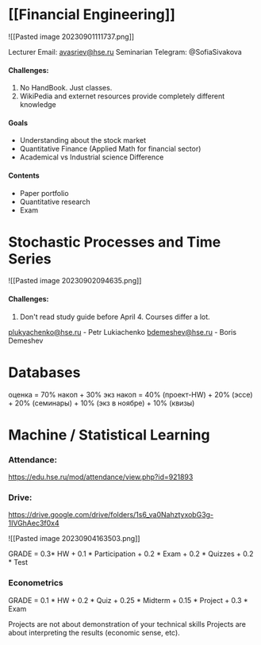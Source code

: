 
# [[Financial Engineering]]

![[Pasted image 20230901111737.png]]

Lecturer Email: avasriev@hse.ru
Seminarian Telegram: @SofiaSivakova
#### Challenges: 
1) No HandBook. Just classes.
2) WikiPedia and externet resources provide completely different knowledge

#### Goals
- Understanding about the stock market
- Quantitative Finance (Applied Math for financial sector)
- Academical vs Industrial science Difference

#### Contents
- Paper portfolio
- Quantitative research
- Exam

# Stochastic Processes and Time Series
![[Pasted image 20230902094635.png]]
#### Challenges: 
1) Don't read study guide before April 4. Courses differ a lot.

plukyachenko@hse.ru - Petr Lukiachenko
bdemeshev@hse.ru - Boris Demeshev


# Databases
оценка = 70% накоп + 30% экз
накоп = 40% (проект-HW) + 20% (эссе) +  20% (семинары) + 10% (экз в ноябре) + 10% (квизы)


# Machine / Statistical Learning

### Attendance:
https://edu.hse.ru/mod/attendance/view.php?id=921893
### Drive:
https://drive.google.com/drive/folders/1s6_va0NahztyxobG3g-1IVGhAec3f0x4

![[Pasted image 20230904163503.png]]


GRADE = 0.3* HW + 0.1 * Participation + 0.2 * Exam + 0.2 * Quizzes + 0.2 * Test

### Econometrics

GRADE = 0.1 * HW + 0.2 * Quiz + 0.25 * Midterm + 0.15 * Project + 0.3 * Exam

Projects are not about demonstration of your technical skills
Projects are about interpreting the results (economic sense, etc).